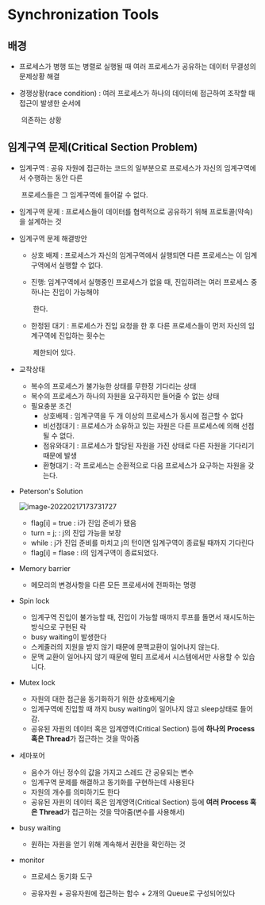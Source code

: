 # Synchronization Tools



## 배경

- 프로세스가 병행 또는 병렬로 실행될 때 여러 프로세스가 공유하는 데이터 무결성의 문제상황 해결

- 경쟁상황(race condition) : 여러 프로세스가 하나의 데이터에 접근하여 조작할 때 접근이 발생한 순서에 

  ​                                              의존하는 상황

## 임계구역 문제(Critical Section Problem)

- 임계구역 : 공유 자원에 접근하는 코드의 일부분으로 프로세스가 자신의 임계구역에서 수행하는 동안 다른 

  ​                   프로세스들은 그 임계구역에 들어갈 수 없다.

- 임계구역 문제 : 프로세스들이 데이터를 협력적으로 공유하기 위해 프로토콜(약속)을 설계하는 것

- 임계구역 문제 해결방안

  - 상호 배제 : 프로세스가 자신의 임계구역에서 실행되면 다른 프로세스는 이 임계구역에서 실행할 수 없다.

  - 진행: 임계구역에서 실행중인 프로세스가 없을 때, 진입하려는 여러 프로세스 중 하나는 진입이 가능해야

    ​		  한다.

  - 한정된 대기 :  프로세스가 진입 요청을 한 후 다른 프로세스들이 먼저 자신의 임계구역에 진입하는 횟수는 

    ​                        제한되어 있다.

- 교착상태
  - 복수의 프로세스가 불가능한 상태를 무한정 기다리는 상태
  - 복수의 프로세스가 하나의 자원을 요구하지만 들어줄 수 없는 상태
  - 필요충분 조건
    - 상호배제 : 임계구역을 두 개 이상의 프로세스가 동시에 접근할 수 없다
    - 비선점대기 : 프로세스가 소유하고 있는 자원은 다른 프로세스에 의해 선점될 수 없다.
    - 점유와대기 : 프로세스가 할당된 자원을 가진 상태로 다른 자원을 기다리기 때문에 발생
    - 환형대기 : 각 프로세스는 순환적으로 다음 프로세스가 요구하는 자원을 갖는다.
  
- Peterson's Solution

  ![image-20220217173731727](C:\Users\GD\AppData\Roaming\Typora\typora-user-images\image-20220217173731727.png)

  - flag[i] = true : i가 진입 준비가 됐음
  - turn = j; : j의 진입 가능을 보장
  - while : j가 진입 준비를 마치고 j의 턴이면 임계구역이 종료될 때까지 기다린다
  - flag[i] = flase : i의 임계구역이 종료되었다.



- Memory barrier
  - 메모리의 변경사항을 다른 모든 프로세서에 전파하는 명령

- Spin lock
  - 임계구역 진입이 불가능할 때, 진입이 가능할 때까지 루프를 돌면서 재시도하는 방식으로 구현된 락
  - busy waiting이 발생한다
  - 스케줄러의 지원을 받지 않기 때문에 문맥교환이 일어나지 않는다.
  - 문맥 교환이 일어나지 않기 때문에 멀티 프로세서 시스템에서만 사용할 수 있습니다.
- Mutex lock
  - 자원의 대한 접근을 동기화하기 위한 상호배제기술
  - 임계구역에 진입할 때 까지 busy waiting이 일어나지 않고 sleep상태로 들어감.
  - 공유된 자원의 데이터 혹은 임계영역(Critical Section) 등에 **하나의** **Process 혹은 Thread**가 접근하는 것을 막아줌
- 세마포어
  - 음수가 아닌 정수의 값을 가지고 스레드 간 공유되는 변수
  - 임계구역 문제를 해결하고 동기화를 구현하는데 사용된다
  - 자원의 개수를 의미하기도 한다
  - 공유된 자원의 데이터 혹은 임계영역(Critical Section) 등에 **여러** **Process 혹은 Thread**가 접근하는 것을 막아줌(변수를 사용해서)
- busy waiting
  - 원하는 자원을 얻기 위해 계속해서 권한을 확인하는 것

- monitor

  - 프로세스 동기화 도구

  - 공유자원 + 공유자원에 접근하는 함수 + 2개의 Queue로 구성되어있다

    
